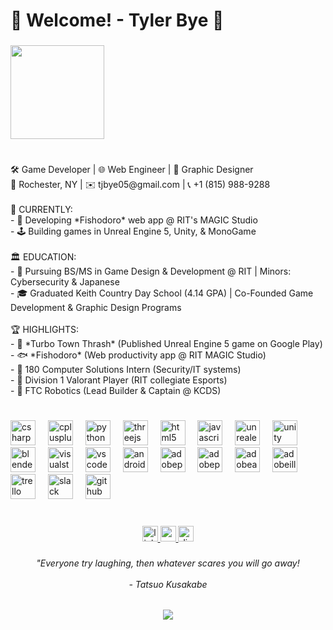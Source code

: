 <h1 align="left">🐾 Welcome! - Tyler Bye 🐾</h1>

###

<div align="left">
  <img height="150" src="https://media3.giphy.com/media/v1.Y2lkPTc5MGI3NjExa3Jpd2xpNzZmMWp2cnhudXo1NHJzenZnengyeDI1NnVjNTVtZjR2bSZlcD12MV9pbnRlcm5hbF9naWZfYnlfaWQmY3Q9Zw/VUNs4u6ZUQZrTsK9Kf/giphy.gif"  />
</div>

###

<h1 align="left"></h1>

###

<p align="left">🛠️ Game Developer | 🌐 Web Engineer | 🎨 Graphic Designer<br>📍 Rochester, NY | ✉️ tjbye05@gmail.com | 📞 +1 (815) 988-9288  <br><br>🚀 CURRENTLY:  <br>- 🚧 Developing *Fishodoro* web app @ RIT's MAGIC Studio <br>- 🕹️ Building games in Unreal Engine 5, Unity, & MonoGame  <br><br>🏛️ EDUCATION:  <br>- 🐯 Pursuing BS/MS in Game Design & Development @ RIT | Minors: Cybersecurity & Japanese<br>- 🎓 Graduated Keith Country Day School (4.14 GPA) | Co-Founded Game Development & Graphic Design Programs<br><br>🏆 HIGHLIGHTS:  <br>- 🚗 *Turbo Town Thrash* (Published Unreal Engine 5 game on Google Play)  <br>- 🐟 *Fishodoro* (Web productivity app @ RIT MAGIC Studio)  <br>- 🔐 180 Computer Solutions Intern (Security/IT systems)<br>- 🎯 Division 1 Valorant Player (RIT collegiate Esports)<br>- 🤖 FTC Robotics (Lead Builder & Captain @ KCDS)</p>

###

<h1 align="left"></h1>

###

<div align="left">
  <img src="https://cdn.jsdelivr.net/gh/devicons/devicon/icons/csharp/csharp-plain.svg" height="40" alt="csharp logo"  />
  <img width="12" />
  <img src="https://cdn.jsdelivr.net/gh/devicons/devicon/icons/cplusplus/cplusplus-plain.svg" height="40" alt="cplusplus logo"  />
  <img width="12" />
  <img src="https://cdn.jsdelivr.net/gh/devicons/devicon/icons/python/python-original.svg" height="40" alt="python logo"  />
  <img width="12" />
  <img src="https://cdn.jsdelivr.net/gh/devicons/devicon/icons/threejs/threejs-original.svg" height="40" alt="threejs logo"  />
  <img width="12" />
  <img src="https://cdn.jsdelivr.net/gh/devicons/devicon/icons/html5/html5-plain.svg" height="40" alt="html5 logo"  />
  <img width="12" />
  <img src="https://cdn.jsdelivr.net/gh/devicons/devicon/icons/javascript/javascript-plain.svg" height="40" alt="javascript logo"  />
  <img width="12" />
  <img src="https://cdn.jsdelivr.net/gh/devicons/devicon/icons/unrealengine/unrealengine-original.svg" height="40" alt="unrealengine logo"  />
  <img width="12" />
  <img src="https://cdn.jsdelivr.net/gh/devicons/devicon/icons/unity/unity-original.svg" height="40" alt="unity logo"  />
  <img width="12" />
  <img src="https://cdn.jsdelivr.net/gh/devicons/devicon/icons/blender/blender-original.svg" height="40" alt="blender logo"  />
  <img width="12" />
  <img src="https://cdn.jsdelivr.net/gh/devicons/devicon/icons/visualstudio/visualstudio-plain.svg" height="40" alt="visualstudio logo"  />
  <img width="12" />
  <img src="https://cdn.jsdelivr.net/gh/devicons/devicon/icons/vscode/vscode-original.svg" height="40" alt="vscode logo"  />
  <img width="12" />
  <img src="https://cdn.jsdelivr.net/gh/devicons/devicon/icons/androidstudio/androidstudio-original.svg" height="40" alt="androidstudio logo"  />
  <img width="12" />
  <img src="https://skillicons.dev/icons?i=ps" height="40" alt="adobephotoshop logo"  />
  <img width="12" />
  <img src="https://skillicons.dev/icons?i=pr" height="40" alt="adobepremierepro logo"  />
  <img width="12" />
  <img src="https://skillicons.dev/icons?i=ae" height="40" alt="adobeaftereffects logo"  />
  <img width="12" />
  <img src="https://skillicons.dev/icons?i=ai" height="40" alt="adobeillustrator logo"  />
  <img width="12" />
  <img src="https://cdn.jsdelivr.net/gh/devicons/devicon/icons/trello/trello-plain.svg" height="40" alt="trello logo"  />
  <img width="12" />
  <img src="https://cdn.jsdelivr.net/gh/devicons/devicon/icons/slack/slack-original.svg" height="40" alt="slack logo"  />
  <img width="12" />
  <img src="https://cdn.simpleicons.org/github/181717" height="40" alt="github logo"  />
</div>

###

<h1 align="left"></h1>

###

<div align="center">
  <a href="https://www.linkedin.com/in/tyler-bye-ba19b333a/" target="_blank">
    <img src="https://img.shields.io/static/v1?message=LinkedIn&logo=linkedin&label=&color=0077B5&logoColor=white&labelColor=&style=flat" height="25" alt="linkedin logo"  />
  </a>
  <a href="mailto:tjbye05@gmail.com" target="_blank">
    <img src="https://img.shields.io/static/v1?message=Gmail&logo=gmail&label=&color=D14836&logoColor=white&labelColor=&style=flat" height="25" alt="gmail logo"  />
  </a>
  <a href="https://discordapp.com/users/275459306537746434" target="_blank">
    <img src="https://img.shields.io/static/v1?message=Discord&logo=discord&label=&color=7289DA&logoColor=white&labelColor=&style=flat" height="25" alt="discord logo"  />
  </a>
</div>

###

<h6 align="center">"Everyone try laughing, then whatever scares you will go away!<br><br>- Tatsuo Kusakabe</h6>

###

<div align="center">
  <img src="https://visitor-badge.laobi.icu/badge?page_id=ZorioDEV.ZorioDEV&"  />
</div>

###

<h1 align="left"></h1>

###
